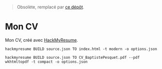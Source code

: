 > Obsolète, remplacé par [ce dépôt](https://github.com/bpesquet/resume).

# Mon CV

Mon CV, créé avec [HackMyResume](http://please.hackmyresume.com/).

`hackmyresume BUILD source.json TO index.html -t modern -o options.json`

`hackmyresume BUILD source.json TO CV_BaptistePesquet.pdf --pdf wkhtmltopdf -t compact -o options.json`
